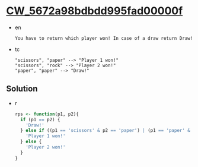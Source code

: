 # [CW_5672a98bdbdd995fad00000f](https://www.codewars.com/kata/5672a98bdbdd995fad00000f)

* en

  ```en
  You have to return which player won! In case of a draw return Draw!
  ```

* tc

  ```tc
  "scissors", "paper" --> "Player 1 won!"
  "scissors", "rock" --> "Player 2 won!"
  "paper", "paper" --> "Draw!"
  ```

## Solution

* r

  ```r
  rps <- function(p1, p2){
    if (p1 == p2) {
      'Draw!'
    } else if ((p1 == 'scissors' & p2 == 'paper') | (p1 == 'paper' & p2 == 'rock') | (p1 == 'rock' & p2 == 'scissors')) {
      'Player 1 won!'
    } else {
      'Player 2 won!'
    }
  }
  ```

